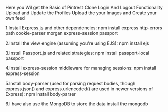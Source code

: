 Here you Wil get the Basic of Pintrest Clone
Login And Logout Functionality
Upload and Update the Profiles
Upload the your Images and Create your own feed

1.Install Express.js and other dependencies:
npm install express http-errors path cookie-parser morgan express-session passport

2.Install the view engine (assuming you're using EJS):
npm install ejs

3.Install Passport.js and related strategies:
npm install passport-local passport

4.Install express-session middleware for managing sessions:
npm install express-session

5.Install body-parser (used for parsing request bodies, though express.json() and express.urlencoded() are used in newer versions of Express):
npm install body-parser

6.I have also use the MongoDB to store the data install the mongodb
